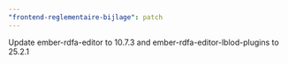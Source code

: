 ```yaml
---
"frontend-reglementaire-bijlage": patch
---
```


Update ember-rdfa-editor to 10.7.3 and ember-rdfa-editor-lblod-plugins to 25.2.1
